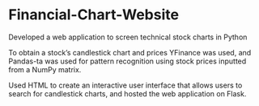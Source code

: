 # Financial-Chart-Website
Developed a web application to screen technical stock charts in Python 

To obtain a stock’s candlestick chart and prices YFinance was used, and Pandas-ta was used for pattern recognition using stock prices inputted from a NumPy matrix. 

Used HTML to create an interactive user interface that allows users to search for candlestick charts, and hosted the web application on Flask.
